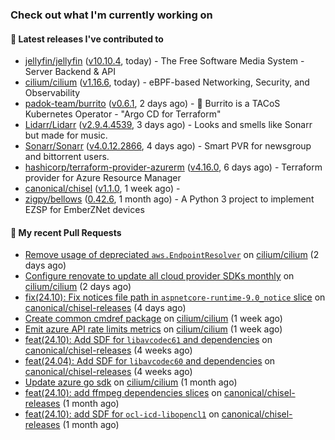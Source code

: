 ### Check out what I'm currently working on

#### 🔭 Latest releases I've contributed to

- [jellyfin/jellyfin](https://github.com/jellyfin/jellyfin) ([v10.10.4](https://github.com/jellyfin/jellyfin/releases/tag/v10.10.4), today) - The Free Software Media System - Server Backend &amp; API
- [cilium/cilium](https://github.com/cilium/cilium) ([v1.16.6](https://github.com/cilium/cilium/releases/tag/v1.16.6), today) - eBPF-based Networking, Security, and Observability
- [padok-team/burrito](https://github.com/padok-team/burrito) ([v0.6.1](https://github.com/padok-team/burrito/releases/tag/v0.6.1), 2 days ago) - 🌯 Burrito is a TACoS Kubernetes Operator - &#34;Argo CD for Terraform&#34;
- [Lidarr/Lidarr](https://github.com/Lidarr/Lidarr) ([v2.9.4.4539](https://github.com/Lidarr/Lidarr/releases/tag/v2.9.4.4539), 3 days ago) - Looks and smells like Sonarr but made for music.
- [Sonarr/Sonarr](https://github.com/Sonarr/Sonarr) ([v4.0.12.2866](https://github.com/Sonarr/Sonarr/releases/tag/v4.0.12.2866), 4 days ago) - Smart PVR for newsgroup and bittorrent users.
- [hashicorp/terraform-provider-azurerm](https://github.com/hashicorp/terraform-provider-azurerm) ([v4.16.0](https://github.com/hashicorp/terraform-provider-azurerm/releases/tag/v4.16.0), 6 days ago) - Terraform provider for Azure Resource Manager
- [canonical/chisel](https://github.com/canonical/chisel) ([v1.1.0](https://github.com/canonical/chisel/releases/tag/v1.1.0), 1 week ago) - 
- [zigpy/bellows](https://github.com/zigpy/bellows) ([0.42.6](https://github.com/zigpy/bellows/releases/tag/0.42.6), 1 month ago) - A Python 3 project to implement EZSP for EmberZNet devices

#### 🔨 My recent Pull Requests

- [Remove usage of depreciated `aws.EndpointResolver`](https://github.com/cilium/cilium/pull/37098) on [cilium/cilium](https://github.com/cilium/cilium) (2 days ago)
- [Configure renovate to update all cloud provider SDKs monthly](https://github.com/cilium/cilium/pull/37087) on [cilium/cilium](https://github.com/cilium/cilium) (2 days ago)
- [fix(24.10): Fix notices file path in `aspnetcore-runtime-9.0_notice` slice](https://github.com/canonical/chisel-releases/pull/459) on [canonical/chisel-releases](https://github.com/canonical/chisel-releases) (4 days ago)
- [Create common cmdref package](https://github.com/cilium/cilium/pull/36965) on [cilium/cilium](https://github.com/cilium/cilium) (1 week ago)
- [Emit azure API rate limits metrics](https://github.com/cilium/cilium/pull/36919) on [cilium/cilium](https://github.com/cilium/cilium) (1 week ago)
- [feat(24.10): Add SDF for `libavcodec61` and dependencies](https://github.com/canonical/chisel-releases/pull/442) on [canonical/chisel-releases](https://github.com/canonical/chisel-releases) (4 weeks ago)
- [feat(24.04): Add SDF for `libavcodec60` and dependencies](https://github.com/canonical/chisel-releases/pull/441) on [canonical/chisel-releases](https://github.com/canonical/chisel-releases) (4 weeks ago)
- [Update azure go sdk](https://github.com/cilium/cilium/pull/36751) on [cilium/cilium](https://github.com/cilium/cilium) (1 month ago)
- [feat(24.10): add ffmpeg dependencies slices](https://github.com/canonical/chisel-releases/pull/435) on [canonical/chisel-releases](https://github.com/canonical/chisel-releases) (1 month ago)
- [feat(24.10): add SDF for `ocl-icd-libopencl1`](https://github.com/canonical/chisel-releases/pull/434) on [canonical/chisel-releases](https://github.com/canonical/chisel-releases) (1 month ago)
